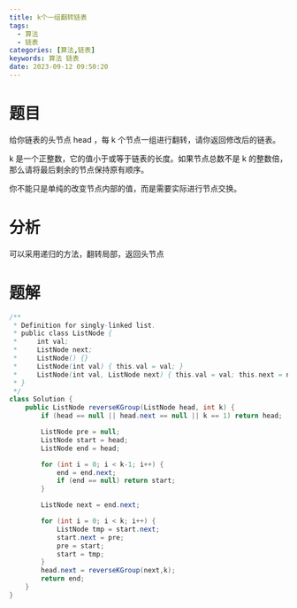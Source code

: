 ```yaml
---
title: k个一组翻转链表
tags:
  - 算法
  - 链表
categories: [算法,链表]
keywords: 算法 链表
date: 2023-09-12 09:50:20
---
```

# 题目
给你链表的头节点 head ，每 k 个节点一组进行翻转，请你返回修改后的链表。

k 是一个正整数，它的值小于或等于链表的长度。如果节点总数不是 k 的整数倍，那么请将最后剩余的节点保持原有顺序。

你不能只是单纯的改变节点内部的值，而是需要实际进行节点交换。

# 分析
可以采用递归的方法，翻转局部，返回头节点

# 题解
```java
/**
 * Definition for singly-linked list.
 * public class ListNode {
 *     int val;
 *     ListNode next;
 *     ListNode() {}
 *     ListNode(int val) { this.val = val; }
 *     ListNode(int val, ListNode next) { this.val = val; this.next = next; }
 * }
 */
class Solution {
    public ListNode reverseKGroup(ListNode head, int k) {
        if (head == null || head.next == null || k == 1) return head;

        ListNode pre = null;
        ListNode start = head;
        ListNode end = head;

        for (int i = 0; i < k-1; i++) {
            end = end.next;
            if (end == null) return start;
        }

        ListNode next = end.next;

        for (int i = 0; i < k; i++) {
            ListNode tmp = start.next;
            start.next = pre;
            pre = start;
            start = tmp;
        }
        head.next = reverseKGroup(next,k);
        return end;
    }
}
```